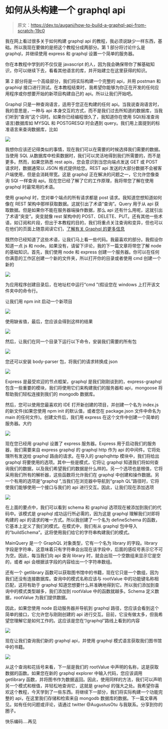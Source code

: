 # 如何从头构建一个 graphql api

> 原文：<https://dev.to/augani/how-to-build-a-graphql-api-from-scratch-19c0>

我在网上看过很多关于如何构建 graphql api 的教程，我必须说缺少一样东西，基础。所以我现在要做的是把这个教程分成两部分。第 1 部分将讨论什么是 graphql，并继续使用 express 和 graphql 设置一个简单的服务器。

你在本教程中学到的不仅仅是 javascript 的人，因为我会确保带你了解基础知识，你可以继续下去，看看其他语言的库，并开始建立在这里获得的知识。

第 2 部分将是一个高级部分，我们将实际构建一个完整的 api，并用 postman 和 graphiql 接口进行测试。在本教程结束时，我希望你能够为你正在开发的任何应用程序或你想要开始的新项目构建自己的 api。所以让我们开始吧。

Graphql 只是一种查询语言，适用于您正在构建的任何 api。当我说查询语言时，我的意思是，一种与 api 本身交互的方式，而不是我们过去所知道的数据库，当我们听到“查询”这个词时。如果你已经编程很久了，我知道你在使用 SQl(标准查询语言)数据库如 MYSQL 和 POSTGRESQl 时会遇到 query。我们用上面提到的标准语言来查询数据库，比如

[![](img/bf913fe8d4111cc77239bb0d719efac2.png)](https://res.cloudinary.com/practicaldev/image/fetch/s--hVZRoi3j--/c_limit%2Cf_auto%2Cfl_progressive%2Cq_auto%2Cw_880/https://i.ibb.co/NThfj1Z/carbon-2.png)

我想你应该还记得类似的事情，现在我们可以在需要的时候选择我们需要的数据。当使用 SQL 从数据库中检索数据时，我们可以灵活地得到我们所需要的，而不是更多。然而，如果您熟悉 rest apis，您会意识到当您向端点发送 GET 或 POST 请求时，数据通常以 JSON 格式提供给您。REST api 发送的大部分数据不会被客户端使用，但是会消耗带宽。这是 graphql 正在解决的问题之一，它允许您像查询 SQl 一样查询 api。现在您已经了解了它的工作原理，我将带您了解在使用 graphql 时最常用的术语。

使用 graphql 时，您对单个端点的所有请求都是 post 请求。我知道您想知道如何像在 REST 架构中那样获取数据。这就引出了术语“查询”。Query 用于从 api 获取数据。但是如果你不能在服务器端操作数据，那么 api 还有什么用呢，这就引出了术语“突变”。突变就像 rest 架构中的 POST、DELETE、PUT。还有其他一些术语，如订阅和片段，但出于本教程的目的，我们将重点关注查询和变异，但也可以在他们的页面上随意阅读它们，[了解有关 Graphql 的更多信息](https://graphql.github.io/learn/queries)

既然你已经知道了这些术语，让我们马上看一些代码。我最喜欢的部分。我假设你知道一点 js 和 node。如果没有，请留下评论，我的下一篇文章将带您了解 node 的基础知识。首先，我们使用 node 和 express 创建一个服务器。你可以在任何你满意的工作区创建一个新的文件夹，所以打开你的目录或者使用 cmd 创建一个新的

[![](img/1c346e96458825d82c7fd1d593fe787f.png)](https://res.cloudinary.com/practicaldev/image/fetch/s--F-WiF9vP--/c_limit%2Cf_auto%2Cfl_progressive%2Cq_auto%2Cw_880/https://i.ibb.co/7R8RvHk/cmdmkdir.png)

为应用程序创建目录后，在地址栏中运行“cmd ”(假设您在 windows 上打开该文件夹中的命令行。

让我们用 npm init 启动一个新项目

[![](img/dc2059806f1d2f135dfa7cb44d91eafa.png)](https://res.cloudinary.com/practicaldev/image/fetch/s--71tbI0FI--/c_limit%2Cf_auto%2Cfl_progressive%2Cq_auto%2Cw_880/https://i.ibb.co/gym1H0h/cmdnpm.png)

使用缺省值，最后，您应该会得到这样的结果

[![](img/87670aa46a5499df41e347682b7ea22a.png)](https://res.cloudinary.com/practicaldev/image/fetch/s--DUPta6Qe--/c_limit%2Cf_auto%2Cfl_progressive%2Cq_auto%2Cw_880/https://i.ibb.co/4TRDwxv/Screenshot-18.png)

然后，让我们在同一个目录下运行以下命令，安装我们需要的所有包

[![](img/43f69ea7f56ce9ce41eedb5aa98c0914.png)](https://res.cloudinary.com/practicaldev/image/fetch/s--ukh8N7E8--/c_limit%2Cf_auto%2Cfl_progressive%2Cq_auto%2Cw_880/https://i.ibb.co/KmpB199/npminstall.png)

您还可以安装 body-parser 包，将我们的请求转换成 json

[![](img/5f739ab8984eace6fa394b0e871b00e2.png)](https://res.cloudinary.com/practicaldev/image/fetch/s--5BM-bZxy--/c_limit%2Cf_auto%2Cfl_progressive%2Cq_auto%2Cw_880/https://i.ibb.co/fGDWsNk/bod.png)

Express 是最受欢迎的节点框架，graphql 是我们刚刚谈到的，express-graphql 包含一些重要的模块，我们将使用它们来构建我们的服务器和 api，mongoose 将帮助我们轻松连接到我们的 mongodb 数据库。

然后，您可以使用您最喜欢的 IDE 打开新创建的项目，并创建一个名为 index.js 的新文件(如果您使用 npm init 的默认值，或者您在 package.json 文件中命名为 main 的任何文件)。创建文件后，我们用 express 在这个文件中创建一个简单的服务器。大约

[![](img/a7f717946cea45215e28b32fd3a5d700.png)](https://res.cloudinary.com/practicaldev/image/fetch/s--nT_pFy8q--/c_limit%2Cf_auto%2Cfl_progressive%2Cq_auto%2Cw_880/https://i.ibb.co/d2FSzZB/express.png)

现在您已经用 graphql 设置了 express 服务器。Express 用于启动我们的服务器，我们需要来自 express graphql 的 graphql http 作为 api 的中间件。它将处理所有发送给 graphql 路由的请求。在导入的 graphqlhttp 模块中，我们将给出 graphql 将要使用的选项。其中一些是模式，它将让 graphql 知道我们将如何查询我们的数据，以及我们希望我们的数据是什么样的。另一个选项也是根值，它将采用我们所有的解析器，这些函数将允许我们在 graphql 中创建和操作数据。另一个有用的选项是“graphql ”,当我们在浏览器中导航到“graph QL”路径时，它将使我们能够使用一个接口与我们的 api 进行交互。因此，让我们现在添加选项

[![](img/fc0c27f5224c74772444b6a5b61e82fe.png)](https://res.cloudinary.com/practicaldev/image/fetch/s--lpFMk_uO--/c_limit%2Cf_auto%2Cfl_progressive%2Cq_auto%2Cw_880/https://i.ibb.co/jv7CRX5/gra.png)

在上面的要点中，我们可以看到 schema 和 graphiql 选项现在被添加到我们的代码中。该模式是 graphql 成功运行所必需的，因为这是 graphql 理解我们对即将构建的 api 的请求的唯一方式。所以我创建了一个名为 defineSchema 的函数，它基本上定义了我们的模式。在模式中，我们有从 graphql 包中导入的“buildSchema”。这将使用我们给它的字符串构建我们的模式。

MainQuery 是一个 GraphQL 对象类型，它有一个名为 library 的字段。library 字段是字符串，这意味着只有字符串会出现在该字段中，后面的感叹号表示它不可为空。因此，每当我们向 api 查询 library 时，就会出现一个空数组来显示它是空的，或者 api 会根据该字段的内容给出一个字符串数组。

还有一个 getlibrary 函数可以获取图书馆中的书籍，现在它只是一个数组，因为我们还没有连接数据库。查询中的模式名称应该与 rootValue 中的功能键名称相匹配，这将有助于 graphql 知道您想要什么并准确地得到它。所以我们添加到查询中的模式类型越多，我们添加到 rootValue 中的函数就越多。Schema 定义数据，rootValue 为我们提供数据。

因此，如果您使用 node 启动服务器并导航到 graphql 路径，您应该会看到这个简单的接口，它允许您与刚刚创建的 api 进行交互。目前，它没有做太多，但我希望您理解它是如何工作的。这应该是您在“/graphql”路线上看到的内容

[![](img/30f3d1a390a754ed6ac2a53cf8b945fe.png)](https://res.cloudinary.com/practicaldev/image/fetch/s--hxhVOC3F--/c_limit%2Cf_auto%2Cfl_progressive%2Cq_auto%2Cw_880/https://i.ibb.co/s94cXMc/Screenshot-19.png)

现在让我们查询我们新的 graphql api，并使用 graphql 模式语言获取我们图书馆中的书籍。

[![](img/6328185906e6fd8659febfa9341e56cd.png)](https://res.cloudinary.com/practicaldev/image/fetch/s--JCBRNB5r--/c_limit%2Cf_auto%2Cfl_progressive%2Cq_auto%2Cw_880/https://i.ibb.co/cNxPn9v/query.png)

从这个查询和花括号来看，下一层是我们的 rootValue 中声明的名称，这是获取数据的函数。如果您在新的 graphql explorer 中输入代码，您应该调用 getlibrary 函数，并将图书作为数据返回。因此，使用同样的方法，我们可以声明另一个模式和根值，并轻松地查询它，这就是 graphql 的强大之处。我希望你喜欢这个教程，今天学到了一些东西。将继续下一部分，我们将实际构建一个功能完整的 api，在这里我们存储和检索来自 mongodb 数据库的数据。下一篇文章再见。如有任何问题或评论，请通过 twitter @AugustusOtu 与我联系。分享到你的圈子。

快乐编码....再见